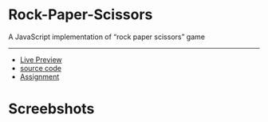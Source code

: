 # Rock-Paper-Scissors

A JavaScript implementation of “rock paper scissors” game

---

- [Live Preview](https://4015-dev.github.io/Rock-Paper-Scissors/)
- [source code](https://4015-dev.github.io/Rock-Paper-Scissors/)
- [Assignment](https://www.theodinproject.com/lessons/foundations-rock-paper-scissors)

# Screebshots
